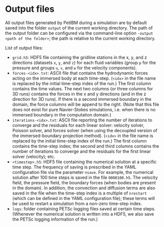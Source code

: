 # Output files

All output files generated by PetIBM during a simulation are by default saved into the folder `output` of the current working directory.
The path of the output folder can be configured via the command-line option `-output <path of the folder>`; the path is relative to the current working directory.

List of output files:

* `grid.h5`: HDF5 file containing the gridline stations in the x, y, and z directions (datasets `x`, `y`, and `z`) for each fluid variables (group `p` for the pressure and groups `u`, `v`, and `w` for the velocity components).
* `forces-<idx>.txt`: ASCII file that contains the hydrodynamic forces acting on the immersed body at each time-step. (`<idx>` in the file name is replaced by the initial time-step index of the run.) The first column contains the time values. The next two columns (or three columns for 3D runs) contains the forces in the x and y directions (and in the z direction for 3D runs). If there is a second immersed boundary in the domain, the force columns will be append to the right. (Note that this file does not exist for pure Navier-Stokes simulations, i.e. when there is no immersed boundary in the computation domain.)
* `iterations-<idx>.txt`: ASCII file reporting the number of iterations to converge and the residuals for each linear solver: velocity solver, Poisson solver, and forces solver (when using the decoupled version of the immersed-boundary projection method). (`<idx>` in the file name is replaced by the initial time-step index of the run.) The first column contains the time-step index; the second and third columns contains the number of iterations to converge and the residuals for the first linear solver (velocity); etc.
* `<timestep>.h5`: HDF5 file containing the numerical solution at a specific time step. The frequency of saving is prescribed in the YAML configuration file via the parameter `nsave`. For example, the numerical solution after 100 time steps is saved in the file `0000100.h5`. The velocity field, the pressure field, the boundary forces (when bodies are present in the domain). In addition, the convection and diffusion terms are also saved in the file when the time-step index is a multiple of `nrestart` (which can be defined in the YAML configuration file); these terms will be used to restart a simulation from a non-zero time-step index.
* `logs`: folder containing PETSc logging files saved at certain time steps. (Whenever the numerical solution is written into a HDF5, we also save the PETSc logging information of the run.)
